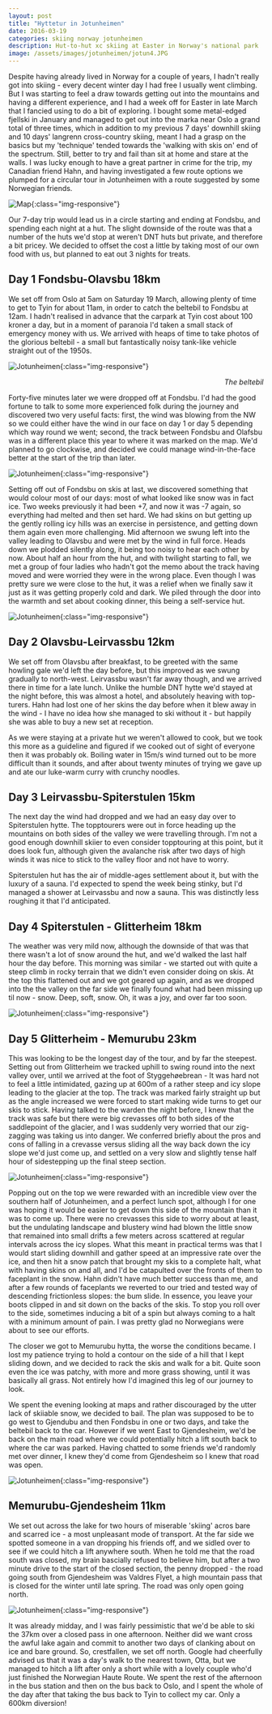 ```yaml
---
layout: post
title: "Hyttetur in Jotunheimen"
date: 2016-03-19
categories: skiing norway jotunheimen
description: Hut-to-hut xc skiing at Easter in Norway's national park
image: /assets/images/jotunheimen/jotun4.JPG
---
```


Despite having already lived in Norway for a couple of years, I hadn't really got into skiing - every decent winter day I had free I usually went climbing. But I was starting to feel a draw towards getting out into the mountains and having a different experience, and I had a week off for Easter in late March that I fancied using to do a bit of exploring. I bought some metal-edged fjellski in January and managed to get out into the marka near Oslo a grand total of three times, which in addition to my previous 7 days' downhill skiing and 10 days' langrenn cross-country skiing, meant I had a grasp on the basics but my 'technique' tended towards the 'walking with skis on' end of the spectrum. Still, better to try and fail than sit at home and stare at the walls. I was lucky enough to have a great partner in crime for the trip, my Canadian friend Hahn, and having investigated a few route options we plumped for a circular tour in Jotunheimen with a route suggested by some Norwegian friends.

![Map](/assets/images/jotunheimen/jotunheimen_map.jpg){:class="img-responsive"}

Our 7-day trip would lead us in a circle starting and ending at Fondsbu, and spending each night at a hut. The slight downside of the route was that a number of the huts we'd stop at weren't DNT huts but private, and therefore a bit pricey. We decided to offset the cost a little by taking most of our own food with us, but planned to eat out 3 nights for treats.

## Day 1 Fondsbu-Olavsbu 18km

We set off from Oslo at 5am on Saturday 19 March, allowing plenty of time to get to Tyin for about 11am, in order to catch the beltebil to Fondsbu at 12am. I hadn't realised in advance that the carpark at Tyin cost about 100 kroner a day, but in a moment of paranoia I'd taken a small stack of emergency money with us. We arrived with heaps of time to take photos of the glorious beltebil - a small but fantastically noisy tank-like vehicle straight out of the 1950s.

![Jotunheimen](/assets/images/jotunheimen/jotun1.JPG){:class="img-responsive"}
<div style="text-align: right"><i>The beltebil</i></div>

Forty-five minutes later we were dropped off at Fondsbu. I'd had the good fortune to talk to some more experienced folk during the journey and discovered two very useful facts: first, the wind was blowing from the NW so we could either have the wind in our face on day 1 or day 5 depending which way round we went; second, the track between Fondsbu and Olafsbu was in a different place this year to where it was marked on the map. We'd planned to go clockwise, and decided we could manage wind-in-the-face better at the start of the trip than later.

![Jotunheimen](/assets/images/jotunheimen/jotun2.JPG){:class="img-responsive"}

Setting off out of Fondsbu on skis at last, we discovered something that would colour most of our days: most of what looked like snow was in fact ice. Two weeks previously it had been +7, and now it was -7 again, so everything had melted and then set hard. We had skins on but getting up the gently rolling icy hills was an exercise in persistence, and getting down them again even more challenging. Mid afternoon we swung left into the valley leading to Olavsbu and were met by the wind in full force. Heads down we plodded silently along, it being too noisy to hear each other by now. About half an hour from the hut, and with twilight starting to fall, we met a group of four ladies who hadn't got the memo about the track having moved and were worried they were in the wrong place. Even though I was pretty sure we were close to the hut, it was a relief when we finally saw it just as it was getting properly cold and dark. We piled through the door into the warmth and set about cooking dinner, this being a self-service hut.

![Jotunheimen](/assets/images/jotunheimen/jotun3.JPG){:class="img-responsive"}

## Day 2 Olavsbu-Leirvassbu 12km

We set off from Olavsbu after breakfast, to be greeted with the same howling gale we'd left the day before, but this improved as we swung gradually to north-west. Leirvassbu wasn't far away though, and we arrived there in time for a late lunch. Unlike the humble DNT hytte we'd stayed at the night before, this was almost a hotel, and absolutely heaving with top-turers. Hahn had lost one of her skins the day before when it blew away in the wind - I have no idea how she managed to ski without it - but happily she was able to buy a new set at reception. 

As we were staying at a private hut we weren't allowed to cook, but we took this more as a guideline and figured if we cooked out of sight of everyone then it was probably ok. Boiling water in 15m/s wind turned out to be more difficult than it sounds, and after about twenty minutes of trying we gave up and ate our luke-warm curry with crunchy noodles.

## Day 3 Leirvassbu-Spiterstulen 15km

The next day the wind had dropped and we had an easy day over to Spiterstulen hytte. The topptourers were out in force heading up the mountains on both sides of the valley we were travelling through. I'm not a good enough downhill skiier to even consider topptouring at this point, but it does look fun, although given the avalanche risk after two days of high winds it was nice to stick to the valley floor and not have to worry.

Spiterstulen hut has the air of middle-ages settlement about it, but with the luxury of a sauna. I'd expected to spend the week being stinky, but I'd managed a shower at Leirvassbu and now a sauna. This was distinctly less roughing it that I'd anticipated. 

## Day 4 Spiterstulen - Glitterheim 18km

The weather was very mild now, although the downside of that was that there wasn't a lot of snow around the hut, and we'd walked the last half hour the day before. This morning was similar - we started out with quite a steep climb in rocky terrain that we didn't even consider doing on skis. At the top this flattened out and we got geared up again, and as we dropped into the the valley on the far side we finally found what had been missing up til now - snow. Deep, soft, snow. Oh, it was a joy, and over far too soon.

![Jotunheimen](/assets/images/jotunheimen/jotun48.JPG){:class="img-responsive"}

## Day 5 Glitterheim - Memurubu 23km

This was looking to be the longest day of the tour, and by far the steepest. Setting out from Glitterheim we tracked uphill to swing round into the next valley over, until we arrived at the foot of Styggehøebrean - It was hard not to feel a little intimidated, gazing up at 600m of a rather steep and icy slope leading to the glacier at the top. The track was marked fairly straight up but as the angle increased we were forced to start making wide turns to get our skis to stick. Having talked to the warden the night before, I knew that the track was safe but there were big crevasses off to both sides of the saddlepoint of the glacier, and I was suddenly very worried that our zig-zagging was taking us into danger. We conferred briefly about the pros and cons of falling in a crevasse versus sliding all the way back down the icy slope we'd just come up, and settled on a very slow and slightly tense half hour of sidestepping up the final steep section. 

![Jotunheimen](/assets/images/jotunheimen/jotun5.JPG){:class="img-responsive"}

Popping out on the top we were rewarded with an incredible view over the southern half of Jotunheimen, and a perfect lunch spot, although I for one was hoping it would be easier to get down this side of the mountain than it was to come up. There were no crevasses this side to worry about at least, but the undulating landscape and blustery wind had blown the little snow that remained into small drifts a few meters across scattered at regular intervals across the icy slopes. What this meant in practical terms was that I would start sliding downhill and gather speed at an impressive rate over the ice, and then hit a snow patch that brought my skis to a complete halt, what with having skins on and all, and I'd be catapulted over the fronts of them to faceplant in the snow. Hahn didn't have much better success than me, and after a few rounds of faceplants we reverted to our tried and tested way of descending frictionless slopes: the bum slide. In essence, you leave your boots clipped in and sit down on the backs of the skis. To stop you roll over to the side, sometimes inducing a bit of a spin but always coming to a halt with a minimum amount of pain. I was pretty glad no Norwegians were about to see our efforts. 

The closer we got to Memurubu hytta, the worse the conditions became. I lost my patience trying to hold a contour on the side of a hill that I kept sliding down, and we decided to rack the skis and walk for a bit. Quite soon even the ice was patchy, with more and more grass showing, until it was basically all grass. Not entirely how I'd imagined this leg of our journey to look.

We spent the evening looking at maps and rather discouraged by the utter lack of skiiable snow, we decided to bail. The plan was supposed to be to go west to Gjendubu and then Fondsbu in one or two days, and take the beltebil back to the car. However if we went East to Gjendesheim, we'd be back on the main road where we could potentially hitch a lift south back to where the car was parked. Having chatted to some friends we'd randomly met over dinner, I knew they'd come from Gjendesheim so I knew that road was open.

![Jotunheimen](/assets/images/jotunheimen/jotun6.JPG){:class="img-responsive"}

## Memurubu-Gjendesheim 11km

We set out across the lake for two hours of miserable 'skiing' acros bare and scarred ice - a most unpleasant mode of transport. At the far side we spotted someone in a van dropping his friends off, and we sidled over to see if we could hitch a lift anywhere south. When he told me that the road south was closed, my brain bascially refused to believe him, but after a two minute drive to the start of the closed section, the penny dropped - the road going south from Gjendesheim was Valdres Flyet, a high mountain pass that is closed for the winter until late spring. The road was only open going north. 

![Jotunheimen](/assets/images/jotunheimen/jotun7.JPG){:class="img-responsive"}

It was already midday, and I was fairly pessimistic that we'd be able to ski the 37km over a closed pass in one afternoon. Neither did we want cross the awful lake again and commit to another two days of clanking about on ice and bare ground. So, crestfallen, we set off north. Google had cheerfully advised us that it was a day's walk to the nearest town, Otta, but we managed to hitch a lift after only a short while with a lovely couple who'd just finished the Norwegian Haute Route. We spent the rest of the afternoon in the bus station and then on the bus back to Oslo, and I spent the whole of the day after that taking the bus back to Tyin to collect my car. Only a 600km diversion! 























